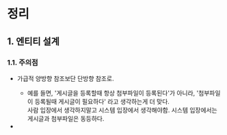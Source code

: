 # 정리
## 1. 엔티티 설계
### 1.1. 주의점
- 가급적 양방향 참조보단 단방향 참조로.
  - 예를 들면, '게시글을 등록할때 항상 첨부파일이 등록된다'가 아니라, '첨부파일이 등록될때 게시글이 필요하다' 라고 생각하는게 더 맞다.  
  사람 입장에서 생각하지말고 시스템 입장에서 생각해야함. 시스템 입장에서는 게시글과 첨부파일은 동등하다.
  
- 